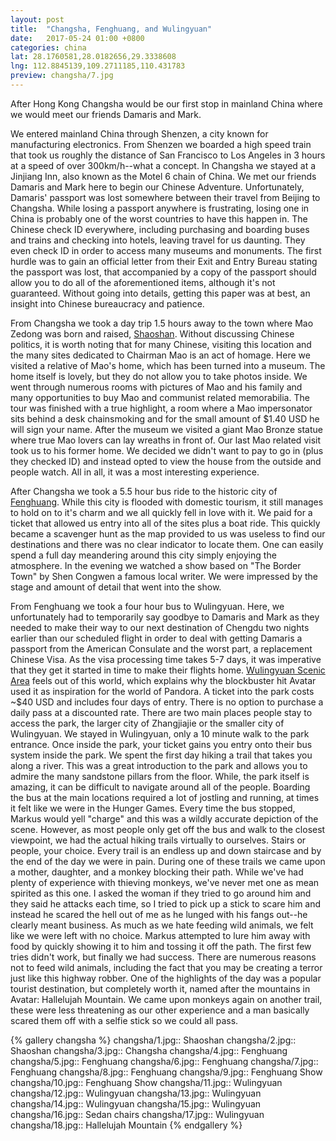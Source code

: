 ```yaml
---
layout: post
title:  "Changsha, Fenghuang, and Wulingyuan"
date:   2017-05-24 01:00 +0800
categories: china
lat: 28.1760581,28.0182656,29.3338608
lng: 112.8845139,109.2711185,110.431783
preview: changsha/7.jpg
---
```


After Hong Kong Changsha would be our first stop in mainland China where we would meet our friends Damaris and Mark.

<!--more-->

We entered mainland China through Shenzen, a city known for manufacturing electronics. From Shenzen we boarded a high speed train that took us roughly the distance of San Francisco to Los Angeles
in 3 hours at a speed of over 300km/h--what a concept. In Changsha we stayed at a Jinjiang Inn, also known as the Motel 6 chain of China. We met our friends Damaris and Mark here to begin our
Chinese Adventure. Unfortunately, Damaris' passport was lost somewhere between their travel from Beijing to Changsha. While losing a passport anywhere is frustrating, losing one in China is probably
one of the worst countries to have this happen in. The Chinese check ID everywhere, including purchasing and boarding buses and trains and checking into hotels, leaving travel for us daunting. They
even check ID in order to access many museums and monuments. The first hurdle was to gain an official letter from their Exit and Entry Bureau stating the passport was lost, that accompanied by a
copy of the passport should allow you to do all of the aforementioned items, although it's not guaranteed. Without going into details, getting this paper was at best, an insight into Chinese
bureaucracy and patience.

From Changsha we took a day trip 1.5 hours away to the town where Mao Zedong was born and raised, [Shaoshan](http://www.chinahighlights.com/shaoshan/). Without discussing Chinese politics, it is
worth noting that for many Chinese, visiting this location and the many sites dedicated to Chairman Mao is an act of homage. Here we visited a relative of Mao's home, which has been turned into
a museum. The home itself is lovely, but they do not allow you to take photos inside. We went through numerous rooms with pictures of Mao and his family and many opportunities to buy Mao and
communist related memorabilia. The tour was finished with a true highlight, a room where a Mao impersonator sits behind a desk chainsmoking and for the small amount of $1.40 USD he will sign
your name. After the museum we visited a giant Mao Bronze statue where true Mao lovers can lay wreaths in front of. Our last Mao related visit took us to his former home. We decided we didn't
want to pay to go in (plus they checked ID) and instead opted to view the house from the outside and people watch. All in all, it was a most interesting experience.

After Changsha we took a 5.5 hour bus ride to the historic city of [Fenghuang](https://www.tripadvisor.co.nz/Attraction_Review-g660726-d505448-Reviews-Phoenix_Ancient_Town-Fenghuang_County_Hunan.html).
While this city is flooded with domestic tourism, it still manages to hold on to it's charm and we all quickly fell in love with it. We paid for a ticket that allowed us entry into all of the sites
plus a boat ride. This quickly became a scavenger hunt as the map provided to us was useless to find our destinations and there was no clear indicator to locate them. One can easily spend a full
day meandering around this city simply enjoying the atmosphere. In the evening we watched a show based on "The Border Town" by Shen Congwen a famous local writer. We were impressed by the stage and
amount of detail that went into the show.

From Fenghuang we took a four hour bus to Wulingyuan. Here, we unfortunately had to temporarily say goodbye to Damaris and Mark as they needed to make their
way to our next destination of Chengdu two nights earlier than our scheduled flight in order to deal with getting Damaris a passport from the American Consulate and the worst part, a replacement
Chinese Visa. As the visa processing time takes 5-7 days, it was imperative that they get it started in time to make their flights home.
[Wulingyuan Scenic Area](http://whc.unesco.org/en/list/640) feels out of this world, which explains why the blockbuster hit Avatar used it as inspiration
for the world of Pandora. A ticket into the park costs ~$40 USD and includes four days of entry. There is no option to purchase a daily pass at a discounted rate. There are two main places people
stay to access the park, the larger city of Zhangjiajie or the smaller city of Wulingyuan. We stayed in Wulingyuan, only a 10 minute walk to the park entrance. Once inside the park, your ticket
gains you entry onto their bus system inside the park. We spent the first day hiking a trail that takes you along a river. This was a great introduction to the park and allows you to admire the
many sandstone pillars from the floor. While, the park itself is amazing, it can be difficult to navigate around all of the people. Boarding the bus at the main locations required a lot of jostling
and running, at times it felt like we were in the Hunger Games. Every time the bus stopped, Markus would yell "charge" and this was a wildly accurate depiction of the scene. However, as most people
only get off the bus and walk to the closest viewpoint, we had the actual hiking trails virtually to ourselves. Stairs or people, your choice. Every trail is an
endless up and down staircase and by the end of the day we were in pain. During one of these trails we came upon a mother, daughter, and a monkey blocking their path. While we've had plenty of 
experience with thieving monkeys, we've never met one as mean spirited as this one. I asked the woman if they tried to go around him and they said he attacks each time, so I tried to pick up a
stick to scare him and instead he scared the hell out of me as he lunged with his fangs out--he clearly meant business. As much as we hate feeding wild animals, we felt like we were left with 
no choice. Markus attempted to lure him away with food by quickly showing it to him and tossing it off the path. The first few tries didn't work, but finally we had success. There are numerous 
reasons not to feed wild animals, including the fact that you may be creating a terror just like this highway robber. One of the highlights of the day was a popular tourist destination, but 
completely worth it, named after the mountains in Avatar: Hallelujah Mountain. We came upon monkeys again on another trail, these were less threatening as our other experience and a man basically 
scared them off with a selfie stick so we could all pass. 

{% gallery changsha %}
changsha/1.jpg:: Shaoshan
changsha/2.jpg:: Shaoshan
changsha/3.jpg:: Changsha
changsha/4.jpg:: Fenghuang
changsha/5.jpg:: Fenghuang
changsha/6.jpg:: Fenghuang
changsha/7.jpg:: Fenghuang
changsha/8.jpg:: Fenghuang
changsha/9.jpg:: Fenghuang Show
changsha/10.jpg:: Fenghuang Show
changsha/11.jpg:: Wulingyuan
changsha/12.jpg:: Wulingyuan
changsha/13.jpg:: Wulingyuan
changsha/14.jpg:: Wulingyuan
changsha/15.jpg:: Wulingyuan
changsha/16.jpg:: Sedan chairs
changsha/17.jpg:: Wulingyuan
changsha/18.jpg:: Hallelujah Mountain
{% endgallery %}